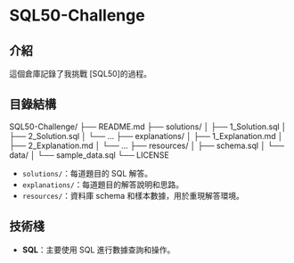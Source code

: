# SQL50-Challenge

## 介紹
這個倉庫記錄了我挑戰 [SQL50]的過程。

## 目錄結構
  SQL50-Challenge/
  ├── README.md
  ├── solutions/
  │   ├── 1_Solution.sql
  │   ├── 2_Solution.sql
  │   └── ...
  ├── explanations/
  │   ├── 1_Explanation.md
  │   ├── 2_Explanation.md
  │   └── ...
  ├── resources/
  │   ├── schema.sql
  │   └── data/
  │       └── sample_data.sql
  └── LICENSE
- `solutions/`：每道題目的 SQL 解答。
- `explanations/`：每道題目的解答說明和思路。
- `resources/`：資料庫 schema 和樣本數據，用於重現解答環境。


## 技術棧
- **SQL**：主要使用 SQL 進行數據查詢和操作。

